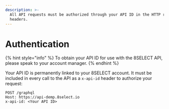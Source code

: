 ```yaml
---
description: >-
  All API requests must be authorized through your API ID in the HTTP request
  headers.
---
```


# Authentication

{% hint style="info" %}
To obtain your API ID for use with the 8SELECT API, please speak to your account manager.
{% endhint %}

Your API ID is permanently linked to your 8SELECT account. It must be included in every call to the API as a `x-api-id` header to authorize your request:

```text
POST /graphql
Host: https://api-demp.8select.io
x-api-id: <Your API ID>
```

